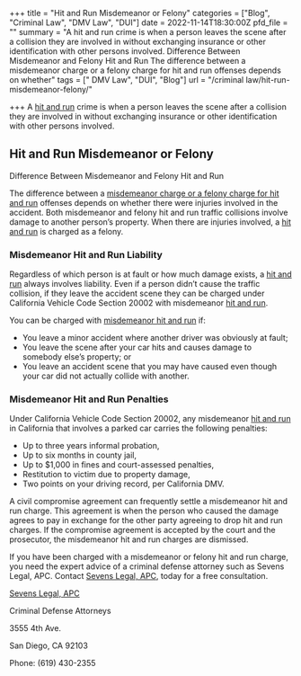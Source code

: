 +++
title = "Hit and Run Misdemeanor or Felony"
categories = ["Blog", "Criminal Law", "DMV Law", "DUI"]
date = 2022-11-14T18:30:00Z
pfd_file = ""
summary = "A hit and run crime is when a person leaves the scene after a collision they are involved in without exchanging insurance or other identification with other persons involved. Difference Between Misdemeanor and Felony Hit and Run The difference between a misdemeanor charge or a felony charge for hit and run offenses depends on whether"
tags = [" DMV Law", "DUI", "Blog"]
url = "/criminal law/hit-run-misdemeanor-felony/"

+++
A [hit and run](https://www.sevenslegal.com/san-diego-dmv-defense-lawyer/ "San Diego DMV Defense Lawyer") crime is when a person leaves the scene after a collision they are involved in without exchanging insurance or other identification with other persons involved.

## Hit and Run Misdemeanor or Felony

Difference Between Misdemeanor and Felony Hit and Run

The difference between a [misdemeanor charge or a felony charge for hit and run](https://www.sevenslegal.com/san-diego-dmv-defense-lawyer/ "San Diego DMV Defense Lawyer") offenses depends on whether there were injuries involved in the accident. Both misdemeanor and felony hit and run traffic collisions involve damage to another person’s property. When there are injuries involved, a [hit and run](https://www.sevenslegal.com/san-diego-dmv-defense-lawyer/ "San Diego DMV Defense Lawyer") is charged as a felony.

### Misdemeanor Hit and Run Liability

Regardless of which person is at fault or how much damage exists, a [hit and run](https://www.sevenslegal.com/san-diego-dmv-defense-lawyer/ "San Diego DMV Defense Lawyer") always involves liability. Even if a person didn’t cause the traffic collision, if they leave the accident scene they can be charged under California Vehicle Code Section 20002 with misdemeanor [hit and run](https://www.sevenslegal.com/san-diego-dmv-defense-lawyer/ "San Diego DMV Defense Lawyer").

You can be charged with [misdemeanor hit and run](https://www.sevenslegal.com/san-diego-dmv-defense-lawyer/ "San Diego DMV Defense Lawyer") if:

* You leave a minor accident where another driver was obviously at fault;
* You leave the scene after your car hits and causes damage to somebody else’s property; or
* You leave an accident scene that you may have caused even though your car did not actually collide with another.

### Misdemeanor Hit and Run Penalties

Under California Vehicle Code Section 20002, any misdemeanor [hit and run](https://www.sevenslegal.com/san-diego-dmv-defense-lawyer/ "San Diego DMV Defense Lawyer") in California that involves a parked car carries the following penalties:

* Up to three years informal probation,
* Up to six months in county jail,
* Up to $1,000 in fines and court-assessed penalties,
* Restitution to victim due to property damage,
* Two points on your driving record, per California DMV.

A civil compromise agreement can frequently settle a misdemeanor hit and run charge. This agreement is when the person who caused the damage agrees to pay in exchange for the other party agreeing to drop hit and run charges. If the compromise agreement is accepted by the court and the prosecutor, the misdemeanor hit and run charges are dismissed.

If you have been charged with a misdemeanor or felony hit and run charge, you need the expert advice of a criminal defense attorney such as Sevens Legal, APC. Contact [Sevens Legal, APC](https://www.sevenslegal.com/ "Sevens Legal, APC"), today for a free consultation.

[Sevens Legal, APC](https://www.sevenslegal.com/ "Sevens Legal, APC")

Criminal Defense Attorneys

3555 4th Ave.

San Diego, CA 92103

Phone: (619) 430-2355